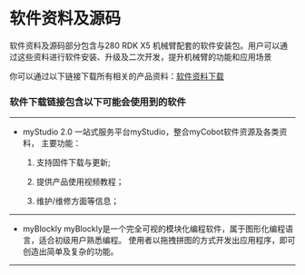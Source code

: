 # 软件资料及源码
软件资料及源码部分包含与280 RDK X5 机械臂配套的软件安装包。用户可以通过这些资料进行软件安装、升级及二次开发，提升机械臂的功能和应用场景

你可以通过以下链接下载所有相关的产品资料：[软件资料下载](https://www.elephantrobotics.com/support/)

### 软件下载链接包含以下可能会使用到的软件
---
* myStudio 2.0
	一站式服务平台myStudio，整合myCobot软件资源及各类资料， 
	主要功能：
	
	1. 支持固件下载与更新; 
	
	2. 提供产品使用视频教程；
	
	3. 维护/维修方面等信息；
---

* myBlockly
  myBlockly是一个完全可视的模块化编程软件，属于图形化编程语言，适合初级用户熟悉编程。
  使用者以拖拽拼图的方式开发出应用程序，即可创造出简单及复杂的功能。

---
